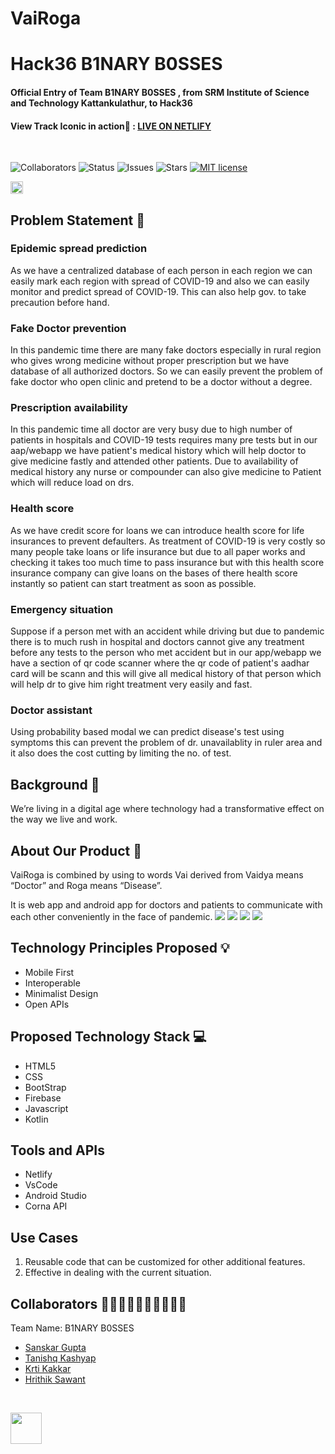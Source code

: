 # VaiRoga 

# Hack36 B1NARY B0SSES

#### Official Entry of Team B1NARY B0SSES , from SRM Institute of Science and Technology Kattankulathur, to Hack36

#### View Track Iconic in action🚀 : [LIVE ON NETLIFY](https://vairoga.netlify.app/)

<br>

![Collaborators](https://img.shields.io/badge/collaborators-4-green)
![Status](https://img.shields.io/badge/status-under_development-blue)
![Issues](https://img.shields.io/github/issues/abhinavmaharana/Hack36-The-Unacceptable)
![Stars](https://img.shields.io/github/stars/abhinavmaharana/Hack36-The-Unacceptable)
[![MIT license](https://img.shields.io/badge/License-MIT-blue.svg)](https://lbesson.mit-license.org/)

<a href="https://hack36.com"> <img src="https://i.ibb.co/3vMYD6M/Made-at-Hack-36.png" height=20px> </a>


## Problem Statement 🚧

<h3>Epidemic spread prediction</h3>

As we have a centralized database of each person in each region we can easily mark each region with spread of COVID-19 and also we can easily monitor and predict spread of COVID-19. This can also help gov. to take precaution before hand.

<h3>Fake Doctor prevention</h3>

In this pandemic time there are many fake doctors especially in rural region who gives wrong medicine without proper prescription but we have database of all authorized doctors. So we can easily prevent the problem of fake doctor who open clinic and pretend to be a doctor without a degree.

<h3>Prescription availability</h3>

In this pandemic time all doctor are very busy due to high number of patients in hospitals and COVID-19 tests requires many pre tests but in our aap/webapp we have patient's medical history which will help doctor to give medicine fastly and attended other patients. Due to availability of medical history any nurse or compounder can also give medicine to Patient which will reduce load on drs.

<h3>Health score</h3>

As we have credit score for loans we can introduce health score for life insurances to prevent defaulters. As treatment of COVID-19 is very costly so many people take loans or life insurance but due to all paper works and checking it takes too much time to pass insurance but with this health score insurance company can give loans on the bases of there health score instantly so patient can start treatment as soon as possible.

<h3>Emergency situation</h3>

Suppose if a person met with an accident while driving but due to pandemic there is to much rush in hospital and doctors cannot give any treatment before any tests to the person who met accident but in our app/webapp we have a section of qr code scanner where the qr code of patient's aadhar card will be scann and this will give all medical history of that person which will help dr to give him right treatment very easily and fast.

<h3>Doctor assistant</h3>

Using probability based modal we can predict disease's test using symptoms this can prevent the problem of dr. unavailablity in ruler area and it also does the cost cutting by limiting the no. of test.

## Background 📖

We’re living in a digital age where technology had a transformative effect on the way we live and work.

## About Our Product 🔧

VaiRoga is combined by using to words Vai derived from Vaidya means “Doctor” and Roga means “Disease”.

It is web app and android app for doctors and patients to communicate with each other conveniently in the face of pandemic.
<img src=".\assets\images\img1.png">
<img src=".\assets\images\img2.png">
<img src=".\assets\images\img3.jpeg">
<img src=".\assets\images\img4.jpeg">

## Technology Principles Proposed 💡

- Mobile First
- Interoperable
- Minimalist Design
- Open APIs

## Proposed Technology Stack 💻

- HTML5
- CSS
- BootStrap
- Firebase
- Javascript
- Kotlin

## Tools and APIs

- Netlify
- VsCode
- Android Studio
- Corna API

## Use Cases

1. Reusable code that can be customized for other additional features.
2. Effective in dealing with the current situation.

## Collaborators 👩🏻‍🤝‍🧑🏻👨🏻‍🤝‍👨🏻

Team Name: B1NARY B0SSES

- [Sanskar Gupta](https://github.com/sanskar0901)
- [Tanishq Kashyap](https://github.com/Tanishq2505)
- [Krti Kakkar](https://github.com/kritiikakkar)
- [Hrithik Sawant](https://github.com/ithiksawant29)

<br>

<a href="https://hack36.com"> <img src="https://i.ibb.co/3vMYD6M/Made-at-Hack-36.png" height=50px> </a>
